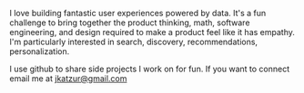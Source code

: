 I love building fantastic user experiences powered by data. It's a fun challenge to bring together the product thinking, math, software engineering, and design required to make a product feel like it has empathy. I'm particularly interested in search, discovery, recommendations, personalization.

I use github to share side projects I work on for fun. If you want to connect email me at jkatzur@gmail.com

<!--
**jkatzur/jkatzur** is a ✨ _special_ ✨ repository because its `README.md` (this file) appears on your GitHub profile.

Here are some ideas to get you started:

- 🔭 I’m currently working on ...
- 🌱 I’m currently learning ...
- 👯 I’m looking to collaborate on ...
- 🤔 I’m looking for help with ...
- 💬 Ask me about ...
- 📫 How to reach me: ...
- 😄 Pronouns: ...
- ⚡ Fun fact: ...
-->
